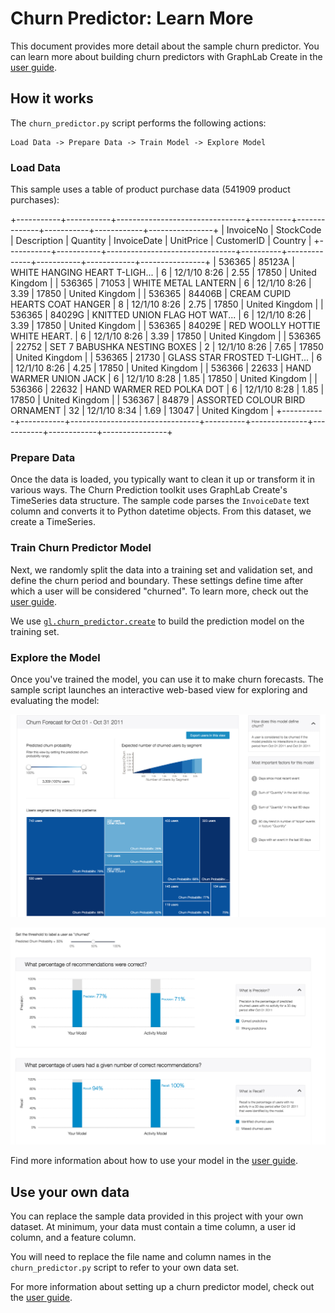 # Churn Predictor: Learn More

This document provides more detail about the sample churn predictor.
You can learn more about building churn predictors with GraphLab Create in
the [user guide](https://dato.com/learn/userguide/churn_prediction/quick-start.html).

## How it works

The `churn_predictor.py` script performs the following actions:

```
Load Data -> Prepare Data -> Train Model -> Explore Model
```

### Load Data

This sample uses a table of product purchase data (541909 product purchases):

+-----------+-----------+--------------------------------+----------+--------------+-----------+------------+----------------+
| InvoiceNo | StockCode |          Description           | Quantity | InvoiceDate  | UnitPrice | CustomerID |    Country     |
+-----------+-----------+--------------------------------+----------+--------------+-----------+------------+----------------+
|   536365  |   85123A  | WHITE HANGING HEART T-LIGH...  |    6     | 12/1/10 8:26 |    2.55   |   17850    | United Kingdom |
|   536365  |   71053   |      WHITE METAL LANTERN       |    6     | 12/1/10 8:26 |    3.39   |   17850    | United Kingdom |
|   536365  |   84406B  | CREAM CUPID HEARTS COAT HANGER |    8     | 12/1/10 8:26 |    2.75   |   17850    | United Kingdom |
|   536365  |   84029G  | KNITTED UNION FLAG HOT WAT...  |    6     | 12/1/10 8:26 |    3.39   |   17850    | United Kingdom |
|   536365  |   84029E  | RED WOOLLY HOTTIE WHITE HEART. |    6     | 12/1/10 8:26 |    3.39   |   17850    | United Kingdom |
|   536365  |   22752   |  SET 7 BABUSHKA NESTING BOXES  |    2     | 12/1/10 8:26 |    7.65   |   17850    | United Kingdom |
|   536365  |   21730   | GLASS STAR FROSTED T-LIGHT...  |    6     | 12/1/10 8:26 |    4.25   |   17850    | United Kingdom |
|   536366  |   22633   |     HAND WARMER UNION JACK     |    6     | 12/1/10 8:28 |    1.85   |   17850    | United Kingdom |
|   536366  |   22632   |   HAND WARMER RED POLKA DOT    |    6     | 12/1/10 8:28 |    1.85   |   17850    | United Kingdom |
|   536367  |   84879   | ASSORTED COLOUR BIRD ORNAMENT  |    32    | 12/1/10 8:34 |    1.69   |   13047    | United Kingdom |
+-----------+-----------+--------------------------------+----------+--------------+-----------+------------+----------------+


### Prepare Data

Once the data is loaded, you typically want to clean it up or transform it in various ways.
The Churn Prediction toolkit uses GraphLab Create's TimeSeries data structure.
The sample code parses the `InvoiceDate` text column and converts
it to Python datetime objects. From this dataset, we create a TimeSeries.


### Train Churn Predictor Model

Next, we randomly split the data into a training set and validation set,
and define the churn period and boundary. These settings define time
after which a user will be considered "churned". To learn more,
check out the [user guide](https://dato.com/learn/userguide/churn_prediction/quick-start.html#how-is-churn-defined).

We use [`gl.churn_predictor.create`](https://dato.com/products/create/docs/generated/graphlab.churn_predictor.create.html)
to build the prediction model on the training set.


### Explore the Model

Once you've trained the model, you can use it to make churn forecasts.
The sample script launches an interactive web-based view for exploring
and evaluating the model:

![Screenshot of Exploration](/assets/churn-explore.png)

![Screenshot of Evaluation](/assets/churn-evaluate.png)

Find more information about how to use your model
in the [user guide](https://dato.com/learn/userguide/churn_prediction/using-a-trained-model.html).


## Use your own data

You can replace the sample data provided in this project with your own
dataset. At minimum, your data must contain a time column, a user id column, and a feature column.

You will need to replace the file name and column names in the
`churn_predictor.py` script to refer to your own data set.

For more information about setting up a churn predictor model,
check out the [user guide](https://dato.com/learn/userguide/churn_prediction/quick-start.html).
